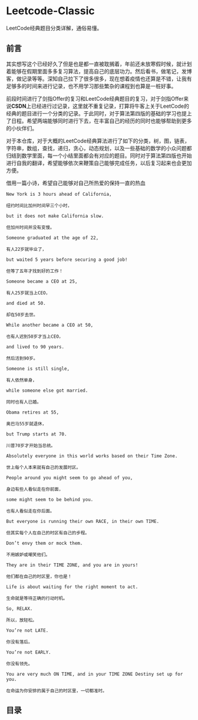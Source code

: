 # Leetcode-Classic
LeetCode经典题目分类详解，通俗易懂。

## 前言
其实想写这个已经好久了但是也是都一直被耽搁着，年前还未放寒假时候，就计划着能够在假期里面多多复习算法，提高自己的底层功力。然后看书，做笔记，发博客，做记录等等。深知自己拉下了很多很多，现在想着疫情也还算是不错，让我有足够多的时间来进行记录，也不用学习那些繁杂的课程到也算是一桩好事。

前段时间进行了剑指Offer的复习和LeetCode经典题目的复习，对于剑指Offer来说**CSDN**上已经进行过记录，这里就不重复记录，打算将牛客上关于LeetCode的经典的题目进行一个分类的记录。于此同时，对于算法第四版的基础的学习也提上了日程。希望两端能够同时进行下去，在丰富自己的经历的同时也能够帮助到更多的小伙伴们。

对于本仓库，对于大概的LeetCode经典算法进行了如下的分类，树，图，链表，字符串，数组，查找，递归，贪心，动态规划，以及一些基础的数学的小众问题都归结到数学里面，每一个小结里面都会有对应的题目。同时对于算法第四版也开始进行自我的翻译，希望能够依次来鞭策自己能够完成任务，以后复习起来也会更加方便。

借用一篇小诗，希望自己能够对自己所热爱的保持一直的热血
```
New York is 3 hours ahead of California,

纽约时间比加州时间早三个小时，

but it does not make California slow.

但加州时间并没有变慢。

Someone graduated at the age of 22,

有人22岁就毕业了，

but waited 5 years before securing a good job!

但等了五年才找到好的工作！

Someone became a CEO at 25,

有人25岁就当上CEO，

and died at 50.

却在50岁去世。

While another became a CEO at 50,

也有人迟到50岁才当上CEO，

and lived to 90 years.

然后活到90岁。

Someone is still single,

有人依然单身，

while someone else got married.

同时也有人已婚。

Obama retires at 55,

奥巴马55岁就退休，

but Trump starts at 70.

川普70岁才开始当总统。

Absolutely everyone in this world works based on their Time Zone.

世上每个人本来就有自己的发展时区。

People around you might seem to go ahead of you,

身边有些人看似走在你前面，

some might seem to be behind you.

也有人看似走在你后面。

But everyone is running their own RACE, in their own TIME.

但其实每个人在自己的时区有自己的步程。

Don’t envy them or mock them.

不用嫉妒或嘲笑他们。

They are in their TIME ZONE, and you are in yours!

他们都在自己的时区里，你也是！

Life is about waiting for the right moment to act.

生命就是等待正确的行动时机。

So, RELAX.

所以，放轻松。

You’re not LATE.

你没有落后。

You’re not EARLY.

你没有领先。

You are very much ON TIME, and in your TIME ZONE Destiny set up for you.

在命运为你安排的属于自己的时区里，一切都准时。

```

## 目录
